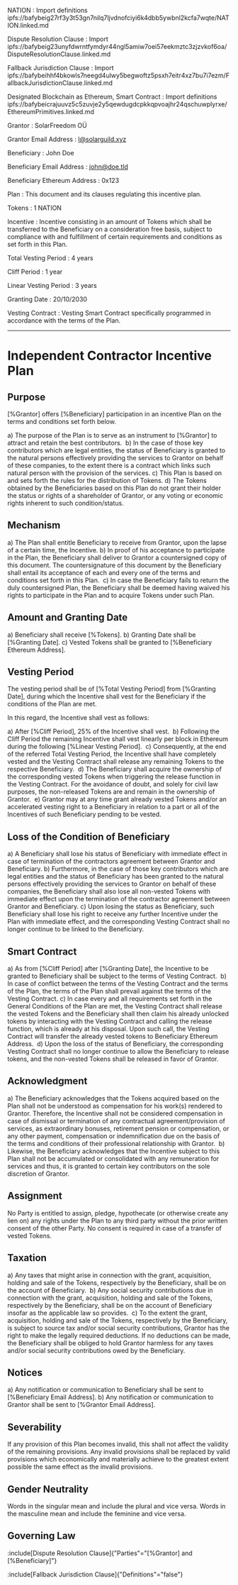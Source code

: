 NATION
: Import definitions ipfs://bafybeig27rf3y3t53gn7nilq7ljvdnofciyi6k4dbb5ywbnl2kcfa7wqte/NATION.linked.md

Dispute Resolution Clause
: Import ipfs://bafybeig23unyfdwrntfymdyr44ngl5amiw7oei57eekmztc3zjzvkof6oa/DisputeResolutionClause.linked.md

Fallback Jurisdiction Clause
: Import ipfs://bafybeihhf4bkowls7neegd4ulwy5begwoftz5psxh7eitr4xz7bu7i7ezm/FallbackJurisdictionClause.linked.md

Designated Blockchain as Ethereum, Smart Contract
: Import definitions ipfs://bafybeicrajuuvz5c5zuvje2y5qewdugdcpkkqpvoajhr24qschuwplyrxe/EthereumPrimitives.linked.md

Grantor
: SolarFreedom OÜ

Grantor Email Address
: l@solarguild.xyz

Beneficiary
: John Doe

Beneficiary Email Address
: john@doe.tld

Beneficiary Ethereum Address
: 0x123

Plan
: This document and its clauses regulating this incentive plan.

Tokens
: 1 NATION

Incentive
: Incentive consisting in an amount of Tokens which shall be transferred to the Beneficiary on a consideration free basis, subject to compliance with and fulfillment of certain requirements and conditions as set forth in this Plan.

Total Vesting Period
: 4 years

Cliff Period
: 1 year

Linear Vesting Period
: 3 years

Granting Date
: 20/10/2030

Vesting Contract
: Vesting Smart Contract specifically programmed in accordance with the terms of the Plan.

---

# Independent Contractor Incentive Plan

## Purpose

[%Grantor] offers [%Beneficiary] participation in an incentive Plan on the terms and conditions set forth below.

a) The purpose of the Plan is to serve as an instrument to [%Grantor] to attract and retain the best contributors. 
b) In the case of those key contributors which are legal entities, the status of Beneficiary is granted to the natural persons effectively providing the services to Grantor on behalf of these companies, to the extent there is a contract which links such natural person with the provision of the services.
c) This Plan is based on and sets forth the rules for the distribution of Tokens.
d) The Tokens obtained by the Beneficiaries based on this Plan do not grant their holder the status or rights of a shareholder of Grantor, or any voting or economic rights inherent to such condition/status.

## Mechanism

a) The Plan shall entitle Beneficiary to receive from Grantor, upon the lapse of a certain time, the Incentive.
b) In proof of his acceptance to participate in the Plan, the Beneficiary shall deliver to Grantor a countersigned copy of this document. The countersignature of this document by the Beneficiary shall entail its acceptance of each and every one of the terms and conditions set forth in this Plan. 
c) In case the Beneficiary fails to return the duly countersigned Plan, the Beneficiary shall be deemed having waived his rights to participate in the Plan and to acquire Tokens under such Plan.

## Amount and Granting Date

a) Beneficiary shall receive [%Tokens].
b) Granting Date shall be [%Granting Date].
c) Vested Tokens shall be granted to [%Beneficiary Ethereum Address].

## Vesting Period

The vesting period shall be of [%Total Vesting Period] from [%Granting Date], during which the Incentive shall vest for the Beneficiary if the conditions of the Plan are met.

In this regard, the Incentive shall vest as follows:

a) After [%Cliff Period], 25% of the Incentive shall vest. 
b) Following the Cliff Period the remaining Incentive shall vest linearly per block in Ethereum during the following [%Linear Vesting Period]. 
c) Consequently, at the end of the referred Total Vesting Period, the Incentive shall have completely vested and the Vesting Contract shall release any remaining Tokens to the respective Beneficiary. 
d) The Beneficiary shall acquire the ownership of the corresponding vested Tokens when triggering the release function in the Vesting Contract. For the avoidance of doubt, and solely for civil law purposes, the non-released Tokens are and remain in the ownership of Grantor. 
e) Grantor may at any time grant already vested Tokens and/or an accelerated vesting right to a Beneficiary in relation to a part or all of the Incentives of such Beneficiary pending to be vested.

## Loss of the Condition of Beneficiary

a) A Beneficiary shall lose his status of Beneficiary with immediate effect in case of termination of the contractors agreement between Grantor and Beneficiary.
b) Furthermore, in the case of those key contributors which are legal entities and the status of Beneficiary has been granted to the natural persons effectively providing the services to Grantor on behalf of these companies, the Beneficiary shall also lose all non-vested Tokens with immediate effect upon the termination of the contractor agreement between Grantor and Beneficiary.
c) Upon losing the status as Beneficiary, such Beneficiary shall lose his right to receive any further Incentive under the Plan with immediate effect, and the corresponding Vesting Contract shall no longer continue to be linked to the Beneficiary.

## Smart Contract

a) As from [%Cliff Period] after [%Granting Date], the Incentive to be granted to Beneficiary shall be subject to the terms of Vesting Contract. 
b) In case of conflict between the terms of the Vesting Contract and the terms of the Plan, the terms of the Plan shall prevail against the terms of the Vesting Contract.
c) In case every and all requirements set forth in the General Conditions of the Plan are met, the Vesting Contract shall release the vested Tokens and the Beneficiary shall then claim his already unlocked tokens by interacting with the Vesting Contract and calling the release function, which is already at his disposal. Upon such call, the Vesting Contract will transfer the already vested tokens to Beneficiary Ethereum Address. 
d) Upon the loss of the status of Beneficiary, the corresponding Vesting Contract shall no longer continue to allow the Beneficiary to release tokens, and the non-vested Tokens shall be released in favor of Grantor.

## Acknowledgment

a) The Beneficiary acknowledges that the Tokens acquired based on the Plan shall not be understood as compensation for his work(s) rendered to Grantor. Therefore, the Incentive shall not be considered compensation in case of dismissal or termination of any contractual agreement/provision of services, as extraordinary bonuses, retirement pension or compensation, or any other payment, compensation or indemnification due on the basis of the terms and conditions of their professional relationship with Grantor. 
b) Likewise, the Beneficiary acknowledges that the Incentive subject to this Plan shall not be accumulated or consolidated with any remuneration for services and thus, it is granted to certain key contributors on the sole discretion of Grantor.

## Assignment

No Party is entitled to assign, pledge, hypothecate (or otherwise create any lien on) any rights under the Plan to any third party without the prior written consent of the other Party. No consent is required in case of a transfer of vested Tokens.

## Taxation

a) Any taxes that might arise in connection with the grant, acquisition, holding and sale of the Tokens, respectively by the Beneficiary, shall be on the account of Beneficiary. 
b) Any social security contributions due in connection with the grant, acquisition, holding and sale of the Tokens, respectively by the Beneficiary, shall be on the account of Beneficiary insofar as the applicable law so provides. 
c) To the extent the grant, acquisition, holding and sale of the Tokens, respectively by the Beneficiary, is subject to source tax and/or social security contributions, Grantor has the right to make the legally required deductions. If no deductions can be made, the Beneficiary shall be obliged to hold Grantor harmless for any taxes and/or social security contributions owed by the Beneficiary.

## Notices

a) Any notification or communication to Beneficiary shall be sent to [%Beneficiary Email Address].
b) Any notification or communication to Grantor shall be sent to [%Grantor Email Address].

## Severability

If any provision of this Plan becomes invalid, this shall not affect the validity of the remaining provisions. Any invalid provisions shall be replaced by valid provisions which economically and materially achieve to the greatest extent possible the same effect as the invalid provisions.

## Gender Neutrality

Words in the singular mean and include the plural and vice versa. Words in the masculine mean and include the feminine and vice versa.

## Governing Law

:include[Dispute Resolution Clause]{"Parties"="[%Grantor] and [%Beneficiary]"}

:include[Fallback Jurisdiction Clause]{"Definitions"="false"}
